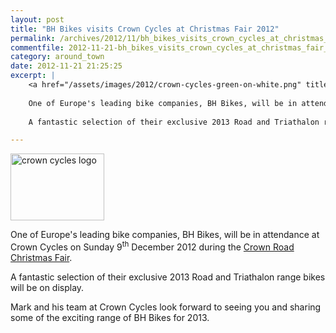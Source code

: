 ```yaml
---
layout: post
title: "BH Bikes visits Crown Cycles at Christmas Fair 2012"
permalink: /archives/2012/11/bh_bikes_visits_crown_cycles_at_christmas_fair_201.html
commentfile: 2012-11-21-bh_bikes_visits_crown_cycles_at_christmas_fair_201
category: around_town
date: 2012-11-21 21:25:25
excerpt: |
    <a href="/assets/images/2012/crown-cycles-green-on-white.png" title="See larger version of - crown cycles logo"><img src="/assets/images/2012/crown-cycles-green-on-white_thumb.png" width="150" height="107" alt="crown cycles logo" class="right" /></a>
    
    One of Europe's leading bike companies, BH Bikes, will be in attendance at Crown Cycles on Sunday 9<sup>th</sup> December 2012 during the <a href="https://stmargarets.london/event/fair/200705143678">Crown Road Christmas Fair</a>
    
    A fantastic selection of their exclusive 2013 Road and Triathalon range bikes will be on display.

---
```


<a href="/assets/images/2012/crown-cycles-green-on-white.png" title="See larger version of - crown cycles logo"><img src="/assets/images/2012/crown-cycles-green-on-white_thumb.png" width="150" height="107" alt="crown cycles logo" class="right" /></a>

One of Europe's leading bike companies, BH Bikes, will be in attendance at Crown Cycles on Sunday 9<sup>th</sup> December 2012 during the [Crown Road Christmas Fair](/event/fair/200705143678).

A fantastic selection of their exclusive 2013 Road and Triathalon range bikes will be on display.

Mark and his team at Crown Cycles look forward to seeing you and sharing some of the exciting range of BH Bikes for 2013.

